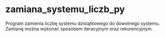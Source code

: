 # zamiana_systemu_liczb_py
Program zamienia liczbę systemu dzisiątkowego do dowolnego systemu.
Zamianę można wykonać sposobem iteracyjnym oraz rekurencyjnym.
